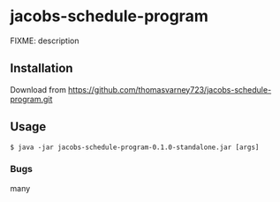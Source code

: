 # jacobs-schedule-program

FIXME: description

## Installation

Download from https://github.com/thomasvarney723/jacobs-schedule-program.git

## Usage

    $ java -jar jacobs-schedule-program-0.1.0-standalone.jar [args]

### Bugs

many